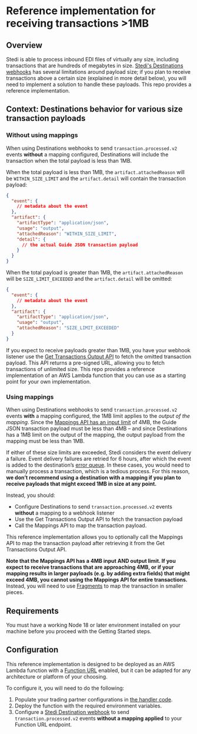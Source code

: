 # Reference implementation for receiving transactions >1MB

## Overview

Stedi is able to process inbound EDI files of virtually any size, including transactions that are hundreds of megabytes in size. [Stedi's Destinations webhooks](https://www.stedi.com/docs/configure/destinations/index) has several limitations around payload size; if you plan to receive transactions above a certain size (explained in more detail below), you will need to implement a solution to handle these payloads. This repo provides a reference implementation.

## Context: Destinations behavior for various size transaction payloads

### Without using mappings

When using Destinations webhooks to send `transaction.processed.v2` events **without** a mapping configured, Destinations will include the transaction when the total payload is less than 1MB.

When the total payload is less than 1MB, the `artifact.attachedReason` will be `WITHIN_SIZE_LIMIT` and the `artifact.detail` will contain the transaction payload:

```json
{
  "event": {
    // metadata about the event
  },
  "artifact": {
    "artifactType": "application/json",
    "usage": "output",
    "attachedReason": "WITHIN_SIZE_LIMIT",
    "detail": {
      // the actual Guide JSON transaction payload
    }
  }
}
```

When the total payload is greater than 1MB, the `artifact.attachedReason` will be `SIZE_LIMIT_EXCEEDED` and the `artifact.detail` will be omitted:

```json
{
  "event": {
    // metadata about the event
  },
  "artifact": {
    "artifactType": "application/json",
    "usage": "output",
    "attachedReason": "SIZE_LIMIT_EXCEEDED"
  }
}
```

If you expect to receive payloads greater than 1MB, you have your webhook listener use the [Get Transactions Output API](https://www.stedi.com/docs/api-reference/core/get-transactions-output) to fetch the omitted transaction payload. This API returns a pre-signed URL, allowing you to fetch transactions of unlimited size. This repo provides a reference implementation of an AWS Lambda function that you can use as a starting point for your own implementation.

### Using mappings

When using Destinations webhooks to send `transaction.processed.v2` events **with** a mapping configured, the 1MB limit applies to the _output of the mapping_. Since the [Mappings API has an input limit](https://www.stedi.com/docs/mappings/limits) of 4MB, the Guide JSON transaction payload must be less than 4MB – and since Destinations has a 1MB limit on the output of the mapping, the output payload from the mapping must be less than 1MB.

If either of these size limits are exceeded, Stedi considers the event delivery a failure. Event delivery failures are retried for 6 hours, after which the event is added to the destination’s [error queue](https://www.stedi.com/docs/configure/destinations/webhook-error-handling#error-queue). In these cases, you would need to manually process a transaction, which is a tedious process. For this reason, **we don’t recommend using a destination with a mapping if you plan to receive payloads that might exceed 1MB in size at any point.**

Instead, you should:

- Configure Destinations to send `transaction.processed.v2` events **without** a mapping to a webhook listener
- Use the Get Transactions Output API to fetch the transaction payload
- Call the Mappings API to map the transaction payload.

This reference implementation allows you to optionally call the Mappings API to map the transaction payload after retrieving it from the Get Transactions Output API. 

**Note that the Mappings API has a 4MB input AND output limit. If you expect to receive transactions that are approaching 4MB, or if your mapping results in larger payloads (e.g. by adding extra fields) that might exceed 4MB, you cannot using the Mappings API for entire transactions.** Instead, you will need to use [Fragments](https://www.stedi.com/docs/fragments) to map the transaction in smaller pieces.

## Requirements

You must have a working Node 18 or later environment installed on your machine before you proceed with the Getting Started steps.

## Configuration

This reference implementation is designed to be deployed as an AWS Lambda function with a [Function URL](https://docs.aws.amazon.com/lambda/latest/dg/lambda-urls.html) enabled, but it can be adapted for any architecture or platform of your choosing.

To configure it, you will need to do the following:

1. Populate your trading partner configurations in [the handler code](https://github.com/Stedi-Demos/transaction-listener/blob/main/src/functions/transaction-to-webhook/handler.ts).
1. Deploy the function with the required environment variables.
1. Configure a [Stedi Destination webhook](https://www.stedi.com/docs/configure/destinations/configure-webhooks) to send `transaction.processed.v2` events **without a mapping applied** to your Function URL endpoint.

